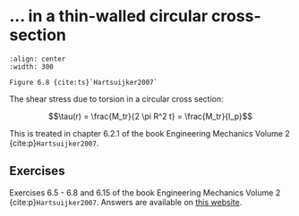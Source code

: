 ```{index} Shear stress torsion; thin-walled circular cross-section
```

# ... in a thin-walled circular cross-section

```{figure} ./torsion_data/image_1.png
:align: center
:width: 300

Figure 6.8 {cite:ts}`Hartsuijker2007`
```

The shear stress due to torsion in a circular cross section:

$$\tau(r) = \frac{M_tr}{2 \pi R^2 t} = \frac{M_tr}{I_p}$$

This is treated in chapter 6.2.1 of the book Engineering Mechanics Volume 2 {cite:p}`Hartsuijker2007`.

## Exercises
Exercises 6.5 - 6.8 and 6.15 of the book Engineering Mechanics Volume 2 {cite:p}`Hartsuijker2007`. Answers are available on [this website](https://icozct.tudelft.nl/TUD_CT/bookanswers/vol2/Chapter6/).